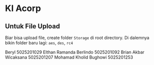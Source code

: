 # KI Acorp

## Untuk File Upload
Biar bisa upload file, create folder `Storage` di root directory. Di dalemnya bikin folder baru lagi: `aes`, `des`, `rc4`

Beryl	5025201029
Elthan Ramanda Berlindo	5025201092
Brian Akbar Wicaksana	5025201207
Mohamad Kholid Bughowi	5025201253
